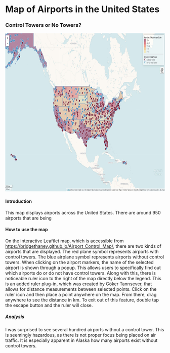 # Map of Airports in the United States


### Control Towers or No Towers?

<img src="img/airport_map.JPG" width="800" height="500">

#### Introduction

This map displays airports across the United States. There are around 950 airports that are being 

#### How to use the map

On the interactive Leaftlet map, which is accessible from https://bridgethaney.github.io/Airport_Control_Map/, there are two kinds of airports that are displayed. The red plane symbol represents airports with control towers. The blue airplane symbol represents airports without control towers. When clicking on the airport markers, the name of the selected airport is shown through a popup. This allows users to specifically find out which airports do or do not have control towers. Along with this, there is noticeable ruler icon to the right of the map directly below the legend. This is an added ruler plug-in, which was created by Göker Tanrısever, that allows for distance measurements between selected points. Click on the ruler icon and then place a point anywhere on the map. From there, drag anywhere to see the distance in km. To exit out of this feature, double tap the escape button and the ruler will close.

##### Analysis

I was surprised to see several hundred airports without a control tower. This is seemingly hazardous, as there is not proper focus being placed on air traffic. It is especially apparent in Alaska how many airports exist without control towers. 
